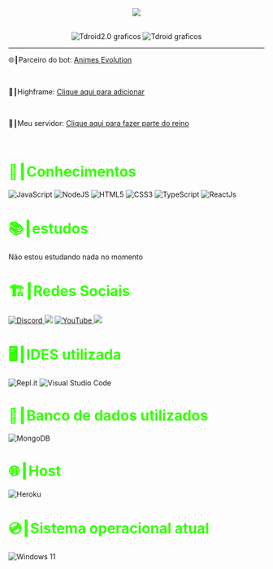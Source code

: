 <head>
<style>
        .body {
            background-color: #161B22;
        }
        .titles {
            color: #35ff00;
        }
</style>
<script src="../scripts/copy.js"></script>
</head>
<!-- BLOG-POST-LIST:START -->
<p align="center">
    <img src="https://discord.c99.nl/widget/theme-4/570700558533656586.png" />
</p>

<p align="center">
    <br>
    <img src="https://github-readme-stats.vercel.app/api?username=Tdroid20&show_icons=true&custom_title=Tdroid2.0%20Droid%20Tech%20Company®&title_color=35ff00&bg_color=161B22&text_color=11bbb2&count_private=true&icon_color=35ff00&border_color=161B22"
            alt="Tdroid2.0 graficos" />
    <img src="https://github-readme-stats.vercel.app/api/top-langs/?username=Tdroid20&layout=compact&title_color=35ff00&bg_color=161B22&text_color=11bbb2&count_private=true&icon_color=11bbb2&border_color=161B22&show_icons=true&custom_title=Linguagens mais usadas"
            alt="Tdroid graficos " />

</p>
<hr>

<p>
    🌐┃Parceiro do bot: <a href="https://discord.gg/animesbrasil">Animes Evolution</a>
</p>
<br>
<p>
    🤖┃Highframe: <a
        href="https://discord.com/oauth2/authorize?client_id=901168812563525702&permissions=2147483647&scope=bot%20applications.commands">Clique
        aqui para adicionar</a>
</p>
<br>
<p>
    🏰┃Meu servidor: <a href="https://discord.gg/NMv9a2dzHb">Clique aqui para fazer parte do reino</a>
</p>

<br>
<h1 class="titles">📑┃Conhecimentos</h1>
<div styles="display: flex;">
    <img alt="JavaScript"
            src="https://img.shields.io/badge/javascript-%23323330.svg?style=for-the-badge&logo=javascript&logoColor=%23F7DF1E" />
    <img alt="NodeJS"
            src="https://img.shields.io/badge/node.js-%2343853D.svg?style=for-the-badge&logo=node.js&logoColor=white" />
    <img alt="HTML5"
            src="https://img.shields.io/badge/html5-%23E34F26.svg?style=for-the-badge&logo=html5&logoColor=white" />
    <img alt="CSS3"
            src="https://img.shields.io/badge/css3-%231572B6.svg?style=for-the-badge&logo=css3&logoColor=white" />
    <img alt="TypeScript"
            src="https://img.shields.io/badge/typescript-%23007ACC.svg?style=for-the-badge&logo=typescript&logoColor=white" />
    <img alt="ReactJs"
            src="https://img.shields.io/badge/ReactJs-%2320232a.svg?style=for-the-badge&logo=react&logoColor=%2361DAFB" />
</div>
<h1 class="titles">📚┃estudos </h1>
<p>Não estou estudando nada no momento</p>
<h1 class="titles">🏗️┃Redes Sociais</h1>

<a href="https://discord.gg/NMv9a2dzHb">
    <img alt="Discord"
            src="https://img.shields.io/badge/Discord-%237289DA.svg?style=for-the-badge&logo=discord&logoColor=white" />
</a>
<a onCLick="copyToClipBoard()">
    <img src="https://img.shields.io/badge/PSN-%230070D1.svg?style=for-the-badge&logo=Playstation&logoColor=white">
</a>
<a href="https://youtube.com/c/tdroid20youtuber">
    <img alt="YouTube"
            src="https://img.shields.io/badge/T droid 2.0-%23FF0000.svg?style=for-the-badge&logo=YouTube&logoColor=white" />
</a>
<a href="https://steamcommunity.com/id/Tdroid20/">
    <img src="https://img.shields.io/badge/steam-%23000000.svg?style=for-the-badge&logo=steam&logoColor=white" />
</a>
<h1 class="titles">🖥️┃IDES utilizada</h1>
<img alt="Repl.it"
        src="https://img.shields.io/badge/Repl.it-%230D101E.svg?style=for-the-badge&logo=Replit&logoColor=white" />
<img alt="Visual Studio Code"
        src="https://img.shields.io/badge/VisualStudioCode-0078d7.svg?style=for-the-badge&logo=visual-studio-code&logoColor=white" />
<h1 class="titles">💾┃Banco de dados utilizados</h1>
<img alt="MongoDB"
        src="https://img.shields.io/badge/MongoDB-%234ea94b.svg?style=for-the-badge&logo=mongodb&logoColor=white" />

<h1 class="titles">🌐┃Host</h1>
<img alt="Heroku"
        src="https://img.shields.io/badge/heroku-%23430098.svg?style=for-the-badge&logo=heroku&logoColor=white">

<h1 class="titles">💿┃Sistema operacional atual</h1>
<img alt="Windows 11"
        src="https://img.shields.io/badge/Windows-0078D6?style=for-the-badge&logo=windows&logoColor=white" />

<!-- BLOG-POST-LIST:END -->